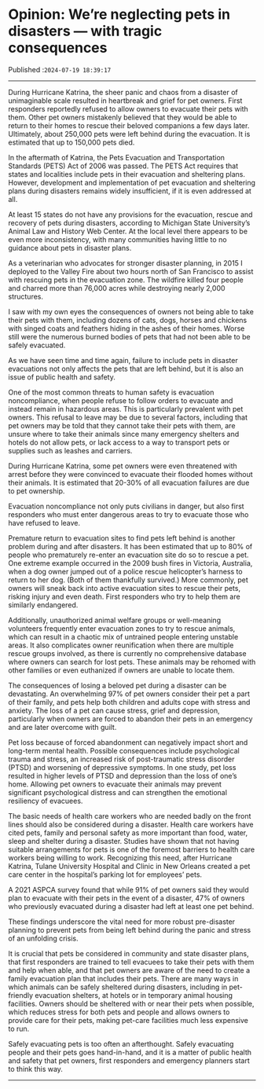 # Opinion: We’re neglecting pets in disasters — with tragic consequences

Published :`2024-07-19 18:39:17`

---

During Hurricane Katrina, the sheer panic and chaos from a disaster of unimaginable scale resulted in heartbreak and grief for pet owners. First responders reportedly refused to allow owners to evacuate their pets with them. Other pet owners mistakenly believed that they would be able to return to their homes to rescue their beloved companions a few days later. Ultimately, about 250,000 pets were left behind during the evacuation. It is estimated that up to 150,000 pets died.

In the aftermath of Katrina, the Pets Evacuation and Transportation Standards (PETS) Act of 2006 was passed. The PETS Act requires that states and localities include pets in their evacuation and sheltering plans. However, development and implementation of pet evacuation and sheltering plans during disasters remains widely insufficient, if it is even addressed at all.

At least 15 states do not have any provisions for the evacuation, rescue and recovery of pets during disasters, according to Michigan State University’s Animal Law and History Web Center. At the local level there appears to be even more inconsistency, with many communities having little to no guidance about pets in disaster plans.

As a veterinarian who advocates for stronger disaster planning, in 2015 I deployed to the Valley Fire about two hours north of San Francisco to assist with rescuing pets in the evacuation zone. The wildfire killed four people and charred more than 76,000 acres while destroying nearly 2,000 structures.

I saw with my own eyes the consequences of owners not being able to take their pets with them, including dozens of cats, dogs, horses and chickens with singed coats and feathers hiding in the ashes of their homes. Worse still were the numerous burned bodies of pets that had not been able to be safely evacuated.

As we have seen time and time again, failure to include pets in disaster evacuations not only affects the pets that are left behind, but it is also an issue of public health and safety.

One of the most common threats to human safety is evacuation noncompliance, when people refuse to follow orders to evacuate and instead remain in hazardous areas. This is particularly prevalent with pet owners. This refusal to leave may be due to several factors, including that pet owners may be told that they cannot take their pets with them, are unsure where to take their animals since many emergency shelters and hotels do not allow pets, or lack access to a way to transport pets or supplies such as leashes and carriers.

During Hurricane Katrina, some pet owners were even threatened with arrest before they were convinced to evacuate their flooded homes without their animals. It is estimated that 20-30% of all evacuation failures are due to pet ownership.

Evacuation noncompliance not only puts civilians in danger, but also first responders who must enter dangerous areas to try to evacuate those who have refused to leave.

Premature return to evacuation sites to find pets left behind is another problem during and after disasters. It has been estimated that up to 80% of people who prematurely re-enter an evacuation site do so to rescue a pet. One extreme example occurred in the 2009 bush fires in Victoria, Australia, when a dog owner jumped out of a police rescue helicopter’s harness to return to her dog. (Both of them thankfully survived.) More commonly, pet owners will sneak back into active evacuation sites to rescue their pets, risking injury and even death. First responders who try to help them are similarly endangered.

Additionally, unauthorized animal welfare groups or well-meaning volunteers frequently enter evacuation zones to try to rescue animals, which can result in a chaotic mix of untrained people entering unstable areas. It also complicates owner reunification when there are multiple rescue groups involved, as there is currently no comprehensive database where owners can search for lost pets. These animals may be rehomed with other families or even euthanized if owners are unable to locate them.

The consequences of losing a beloved pet during a disaster can be devastating. An overwhelming 97% of pet owners consider their pet a part of their family, and pets help both children and adults cope with stress and anxiety. The loss of a pet can cause stress, grief and depression, particularly when owners are forced to abandon their pets in an emergency and are later overcome with guilt.

Pet loss because of forced abandonment can negatively impact short and long-term mental health. Possible consequences include psychological trauma and stress, an increased risk of post-traumatic stress disorder (PTSD) and worsening of depressive symptoms. In one study, pet loss resulted in higher levels of PTSD and depression than the loss of one’s home. Allowing pet owners to evacuate their animals may prevent significant psychological distress and can strengthen the emotional resiliency of evacuees.

The basic needs of health care workers who are needed badly on the front lines should also be considered during a disaster. Health care workers have cited pets, family and personal safety as more important than food, water, sleep and shelter during a disaster. Studies have shown that not having suitable arrangements for pets is one of the foremost barriers to health care workers being willing to work. Recognizing this need, after Hurricane Katrina, Tulane University Hospital and Clinic in New Orleans created a pet care center in the hospital’s parking lot for employees’ pets.

A 2021 ASPCA survey found that while 91% of pet owners said they would plan to evacuate with their pets in the event of a disaster, 47% of owners who previously evacuated during a disaster had left at least one pet behind.

These findings underscore the vital need for more robust pre-disaster planning to prevent pets from being left behind during the panic and stress of an unfolding crisis.

It is crucial that pets be considered in community and state disaster plans, that first responders are trained to tell evacuees to take their pets with them and help when able, and that pet owners are aware of the need to create a family evacuation plan that includes their pets. There are many ways in which animals can be safely sheltered during disasters, including in pet-friendly evacuation shelters, at hotels or in temporary animal housing facilities. Owners should be sheltered with or near their pets when possible, which reduces stress for both pets and people and allows owners to provide care for their pets, making pet-care facilities much less expensive to run.

Safely evacuating pets is too often an afterthought. Safely evacuating people and their pets goes hand-in-hand, and it is a matter of public health and safety that pet owners, first responders and emergency planners start to think this way.

---

